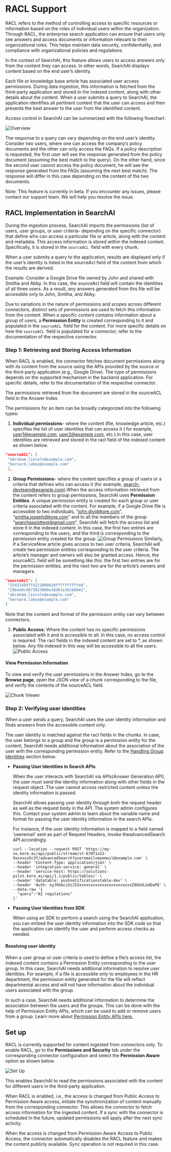 # RACL Support

RACL refers to the method of controlling access to specific resources or information based on the roles of individual users within the organization. Through RACL, the enterprise search application can ensure that users only see answers and access documents or information relevant to their organizational roles. This helps maintain data security, confidentiality, and compliance with organizational policies and regulations.

In the context of SearchAI, this feature allows users to access answers only from the content they can access. In other words, SearchAI displays content based on the end user’s identity. 

Each file or knowledge base article has associated user access permissions. During data ingestion, this information is fetched from the third-party application and stored in the indexed content, along with other details about the content. When a user submits a query to SearchAI, the application identifies all pertinent content that the user can access and then presents the best answer to the user from the identified content.  

Access control in SearchAI can be summarized with the following flowchart. 

![Overview](../images/connectors/racl/overview1.png "RACL overview")


The response to a query can vary depending on the end user’s identity.  Consider two users, where one can access the company’s policy documents and the other can only access the FAQs. If a policy description is requested, the first user will see the response generated from the policy document (assuming the best match to the query). On the other hand, since the second user cannot access the policy document, he will see the response generated from the FAQs (assuming the next best match). The response will differ in this case depending on the content of the two documents. 

Note: This feature is currently in beta. If you encounter any issues, please contact our support team. We will help you resolve the issue.  

## RACL Implementation in SearchAI

During the ingestion process, SearchAI imports the permissions (list of users, user groups, or user criteria- depending on the specific connector) that define who can access a particular file or article, along with the content and metadata. This access information is stored within the indexed content. Specifically, it is stored in the <code>sourceACL </code></strong>field with every chunk.

When a user submits a query to the application, results are displayed only if the user’s identity is listed in the sourceAcl field of the content from which the results are derived.

Example: Consider a Google Drive file owned by John and shared with Smitha and Abby. In this case, the sourceAcl field will contain the identities of all three users. As a result, any answers generated from this file will be accessible only to John, Smitha, and Abby.

Due to variations in the nature of permissions and scopes across different connectors, distinct sets of permissions are used to fetch this information from the content. When a specific content contains information about a group of users, a **Permission Entity** is created corresponding to it and populated in the `sourceACL `field for the content. For more specific details on how the `sourceACL `field is populated for a connector, refer to the documentation of the respective connector.

### **Step 1: Retrieving and Storing Access Information**

When RACL is enabled, the connector fetches document permissions along with its content from the source using the APIs provided by the source or the third-party application (e.g., Google Drive).  The type of permissions depends on the supported mechanism in the backend application. For specific details, refer to the documentation of the respective connector.

The permissions retrieved from the document are stored in the sourceACL field in the Answer Index.

The permissions for an item can be broadly categorized into the following types:

1. **Individual permissions**– where the content (file, knowledge article, etc.) specifies the list of user identities that can access it ( for example, user1@example.com, user2@example.com, etc.).In this case, user identities are retrieved and stored in the racl field of the indexed content as shown below. 
```json
"sourceACL": [
 "abraham.lincoln@example.com",
 "bernard.laboy@example.com"
 ],

```

2. **Group Permissions**- where the content specifies a group of users or a criteria that defines who can access it (for example, search-devteam@example.com).When the access information retrieved from the content refers to group permissions, SearchAI uses **Permission Entities**. A unique permission entity is created for each group or user criteria associated with the content. For example, if a Google Drive file is accessible to two individuals, “john.divi@kore.com”, “smitha.joseph@kore.com” and to all the members of the group “searchassisttest@gmail.com”, SearchAI will fetch the access list and store it in the indexed content. In this case, the first two entries are corresponding to the users, and the third is corresponding to the permission entity created for the group. 
![Group Permissions](../images/connectors/racl/group-permissions.png "Group Permissions")
Similarly, if a ServiceNow article gives access to two user criteria, SearchAI will create two permission entities corresponding to the user criteria. The article’s manager and owners will also be granted access. Hence, the sourceACL field will be something like this: the first two entries are for the permission entities, and the next two are for the article’s owners and managers.
```json
"sourceAcl": [
 "25431493ff4221009b20ffffffffffe0",
 "29b4e0c9873023000e3dd61e36cb0b42",
 "abraham.lincoln@example.com",
 "bernard.laboy@example.com"
]
```
Note that the content and format of the permission entity can vary between connectors.

3. **Public Access**: Where the content has no specific permissions associated with it and is accessible to all. In this case, no access control is required. The racl fields in the indexed content are set to *, as shown below. Any file indexed in this way will be accessible to all the users.
![Public Access](../images/connectors/racl/public-access.png "public-access")


#### View Permission Information

To view and verify the user permissions in the Answer Index, go to the **Browse page**, open the JSON view of a chunk corresponding to the file, and verify the contents of the sourceACL field. 

![Chunk Viewer](../images/connectors/racl/chunk-viewer.png "Chunk Viewer")

### **Step 2: Verifying user identities**

When a user sends a query, SearchAI uses the user identity information and finds answers from the accessible content only. 

The user identity is matched against the racl fields in the chunks. In case, the user belongs to a group and the group is a permission entity for the content, SearchAI needs additional information about the association of the user with the corresponding permission entity. Refer to the [Handling Group Identities](https://docs.kore.ai/searchassist/manage-content-sources/racl-overview/#Resolving_user_identity) section below.  

* **Passing User Identities in Search APIs**

    When the user interacts with SearchAI via APIs(Answer Generation API), the user must send the identity information along with other fields in the request object. The user cannot access restricted content unless the identity information is passed.


    SearchAI allows passing user identity through both the request header as well as the request body in the API. The system admin configures this. Contact your system admin to learn about the variable name and format for passing the user identity information in the search APIs. 


    For instance, if the user identity information is mapped to a field named ‘useremail’ sent as part of Request Headers, invoke theadvancedSearch API accordingly. 


    ```
    curl --location --request POST 'https://my-xo.kore.ai/api/public/stream/st-670f1a12-9xxxxxx5c3f/advancedSearch?useremail=myemail@example.com' \
    --header 'Content-Type: application/json' \
    --header 'integration-service: general' \
    --header 'service-host: https://solutions-pilot.kore.ai/api/1.1/public/tables/' \
    --header 'datatable: pushnotificationstable-dev' \
    --header 'Auth: eyJhbGciOiJIUzxxxxxxxxxxxxxxxxxxxxxxZ9GbULGdQaPQ' \
    --data-raw '{
      "query":"AI regulations"
    }'
    ```


* **Passing User Identities from SDK**

    When using an SDK to perform a search using the SearchAI application, you can embed the user identity information into the SDK code so that the application can identify the user and perform access checks as needed. 



#### **Resolving user identity**

When a user group or user criteria is used to define a file’s access list, the indexed content contains a Permission Entity corresponding to the user group. In this case, SearchAI needs additional information to resolve user identities. For example, if a file is accessible only to employees in the HR department, the permission entity generated for the file will reflect departmental access and will not have information about the individual users associated with the group. 

In such a case, SearchAI needs additional information to determine the association between the users and the groups. This can be done with the help of Permission Entity APIs, which can be used to add or remove users from a group. Learn more about [Permission Entity APIs here.](../../apis/searchai/permission-entity-apis.md) 

## Set up 

RACL is currently supported for content ingested from connectors only. To enable RACL, go to the **Permissions and Security** tab under the corresponding connector configuration and select the **Permission Aware** option as shown below.

![Set Up](images/connectors/racl/set-up.png "Set Up")

This enables SearchAI to read the permissions associated with the content for different users in the third-party application. 

When RACL is enabled, i.e., the access is changed from Public Access to Permission Aware access, initiate the synchronization of content manually from the corresponding connector. This allows the connector to fetch access information for the ingested content. If a sync with the connector is scheduled in the future, updated permissions will apply after the next sync activity.

When the access is changed from Permission Aware Access to Public Access, the connector automatically disables the RACL feature and makes the content publicly available. Sync operation is not required in this case.

